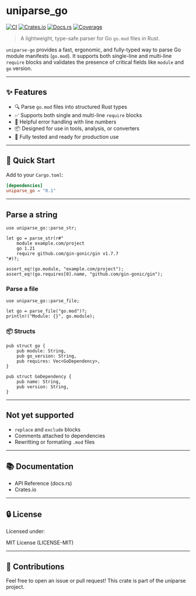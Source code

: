 # uniparse_go

[![CI](https://github.com/pixelacme/uniparse/actions/workflows/ci.yml/badge.svg)](https://github.com/pixelacme/uniparse/actions/workflows/ci.yml)
[![Crates.io](https://img.shields.io/crates/v/uniparse_go.svg)](https://crates.io/crates/uniparse_go)
[![Docs.rs](https://docs.rs/uniparse_go/badge.svg)](https://docs.rs/uniparse_go)
[![Coverage](https://codecov.io/gh/pixelacme/uniparse/branch/main/graph/badge.svg)](https://codecov.io/gh/pixelacme/uniparse)

> A lightweight, type-safe parser for Go `go.mod` files in Rust.

`uniparse-go` provides a fast, ergonomic, and fully-typed way to parse Go module manifests (`go.mod`). It supports both single-line and multi-line `require` blocks and validates the presence of critical fields like `module` and `go` version.

---

## ✨ Features

- 🔍 Parse `go.mod` files into structured Rust types
- ✅ Supports both single and multi-line `require` blocks
- 🧾 Helpful error handling with line numbers
- 📦 Designed for use in tools, analysis, or converters
- 🧪 Fully tested and ready for production use

---

## 🚀 Quick Start

Add to your `Cargo.toml`:

```toml
[dependencies]
uniparse_go = "0.1"
```

---

## Parse a string
```
use uniparse_go::parse_str;

let go = parse_str(r#"
    module example.com/project
    go 1.21
    require github.com/gin-gonic/gin v1.7.7
"#)?;

assert_eq!(go.module, "example.com/project");
assert_eq!(go.requires[0].name, "github.com/gin-gonic/gin");
```

### Parse a file
```
use uniparse_go::parse_file;

let go = parse_file("go.mod")?;
println!("Module: {}", go.module);
```

### 📦 Structs
```
pub struct go {
    pub module: String,
    pub go_version: String,
    pub requires: Vec<GoDependency>,
}

pub struct GoDependency {
    pub name: String,
    pub version: String,
}

```

---

## Not yet supported

- `replace` and `exclude` blocks
- Comments attached to dependencies
- Rewritting or formatiing `.mod` files

---

## 📚 Documentation

- API Reference (docs.rs)
- Crates.io

---

## 🔒 License

Licensed under:

MIT License (LICENSE-MIT)

---

## 🙌 Contributions

Feel free to open an issue or pull request! This crate is part of the uniparse project.
